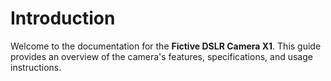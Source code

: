 # Introduction
Welcome to the documentation for the **Fictive DSLR Camera X1**. This guide provides an overview of the camera's features, specifications, and usage instructions.